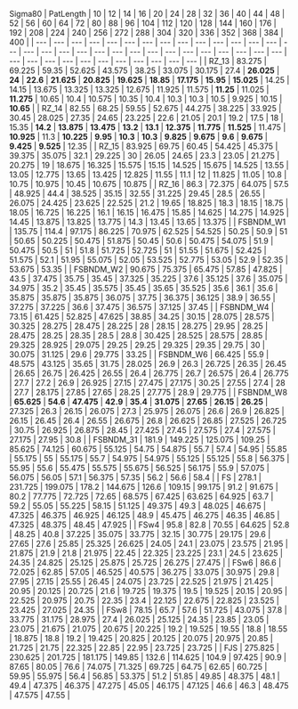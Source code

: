 Sigma80
|  PatLength  |  10  |  12  |  14  |  16  |  20  |  24  |  28  |  32  |  36  |  40  |  44  |  48  |  52  |  56  |  60  |  64  |  72  |  80  |  88  |  96  |  104  |  112  |  120  |  128  |  144  |  160  |  176  |  192  |  208  |  224  |  240  |  256  |  272  |  288  |  304  |  320  |  336  |  352  |  368  |  384  |  400  |
|    ---  |  ---  |  ---  |  ---  |  ---  |  ---  |  ---  |  ---  |  ---  |  ---  |  ---  |  ---  |  ---  |  ---  |  ---  |  ---  |  ---  |  ---  |  ---  |  ---  |  ---  |  ---  |  ---  |  ---  |  ---  |  ---  |  ---  |  ---  |  ---  |  ---  |  ---  |  ---  |  ---  |  ---  |  ---  |  ---  |  ---  |  ---  |  ---  |  ---  |  ---    |
|  RZ_13  |  83.275  |  69.225  |  59.35  |  52.625  |  43.575  |  38.25  |  33.075  |  30.175  |  27.4  |   **26.025**   |   **24**   |   **22.6**   |   **21.625**   |   **20.825**   |   **19.625**   |   **18.85**   |   **17.175**   |   **15.95**   |   **15.025**   |  14.25  |  14.15  |  13.675  |  13.325  |  13.325  |  12.675  |  11.925  |  11.575  |   **11.25**   |  11.025  |   **11.275**   |  10.65  |  10.4  |  10.575  |  10.35  |  10.4  |  10.3  |  10.3  |  10.5  |  9.925  |  10.15  |   **10.65**   |
|  RZ_14  |  82.55  |  68.25  |  59.55  |  52.675  |  44.275  |  38.225  |  33.925  |  30.45  |  28.025  |  27.35  |  24.65  |  23.225  |  22.6  |  21.05  |  20.1  |  19.2  |  17.5  |  18  |  15.35  |   **14.2**   |   **13.875**   |   **13.475**   |   **13.2**   |   **13.1**   |   **12.375**   |   **11.775**   |   **11.525**   |  11.475  |   **10.925**   |  11.3  |   **10.225**   |   **9.95**   |   **10.3**   |   **10.3**   |   **9.825**   |   **9.675**   |   **9.6**   |   **9.675**   |   **9.425**   |   **9.525**   |  12.35  |
|  RZ_15  |  83.925  |  69.75  |  60.45  |  54.425  |  45.375  |  39.375  |  35.075  |  32.1  |  29.225  |  30  |  26.05  |  24.65  |  23.3  |  23.05  |  21.275  |  20.275  |  19  |  18.675  |  16.325  |  15.575  |  15.15  |  14.525  |  15.675  |  14.525  |  13.55  |  13.05  |  12.775  |  13.65  |  13.425  |  12.825  |  11.55  |  11.1  |  12  |  11.825  |  11.05  |  10.8  |  10.75  |  10.975  |  10.45  |  10.675  |  10.875  |
|  RZ_16  |  86.3  |  72.375  |  64.075  |  57.5  |  48.925  |  44.4  |  38.525  |  35.15  |  32.55  |  31.225  |  29.45  |  28.5  |  26.55  |  26.075  |  24.425  |  23.625  |  22.525  |  21.2  |  19.65  |  18.825  |  18.3  |  18.15  |  18.75  |  18.05  |  16.725  |  16.225  |  16.1  |  16.15  |  16.475  |  15.85  |  14.625  |  14.275  |  14.925  |  14.45  |  13.875  |  13.825  |  13.775  |  14.3  |  13.45  |  13.65  |  13.375  |
|  FSBNDM_W1  |  135.75  |  114.4  |  97.175  |  86.225  |  70.975  |  62.525  |  54.525  |  50.25  |  50.9  |  51  |  50.65  |  50.225  |  50.475  |  51.875  |  50.45  |  50.6  |  50.475  |  54.075  |  51.9  |  50.475  |  50.5  |  51  |  51.8  |  51.725  |  52.725  |  51  |  51.55  |  51.675  |  52.425  |  51.575  |  52.1  |  51.95  |  55.075  |  52.05  |  53.525  |  52.775  |  53.05  |  52.9  |  52.35  |  53.675  |  53.35  |
|  FSBNDM_W2  |  90.675  |  75.375  |  65.475  |  57.85  |  47.825  |  43.5  |  37.475  |  35.75  |  35.45  |  37.325  |  35.225  |  37.6  |  35.125  |  37.6  |  35.075  |  34.975  |  35.2  |  35.45  |  35.575  |  35.45  |  35.65  |  35.525  |  35.6  |  36.1  |  35.6  |  35.875  |  35.875  |  35.875  |  36.075  |  37.75  |  36.375  |  36.125  |  38.9  |  36.55  |  37.275  |  37.225  |  36.6  |  37.475  |  36.575  |  37.125  |  37.45  |
|  FSBNDM_W4  |  73.15  |  61.425  |  52.825  |  47.625  |  38.85  |  34.25  |  30.15  |  28.075  |  28.575  |  30.325  |  28.275  |  28.475  |  28.225  |  28  |  28.15  |  28.275  |  29.95  |  28.25  |  28.475  |  28.25  |  28.35  |  28.5  |  28.8  |  30.425  |  28.525  |  28.575  |  28.85  |  29.325  |  28.925  |  29.075  |  29.25  |  29.25  |  29.325  |  29.35  |  29.75  |  30  |  30.075  |  31.125  |  29.6  |  29.775  |  33.25  |
|  FSBNDM_W6  |  66.425  |  55.9  |  48.575  |  43.125  |  35.65  |  31.75  |  28.025  |  26.9  |  26.3  |  26.725  |  26.35  |  26.45  |  26.65  |  26.75  |  26.425  |  26.55  |  26.4  |  26.775  |  26.7  |  26.575  |  26.4  |  26.775  |  27.7  |  27.2  |  26.9  |  26.925  |  27.15  |  27.475  |  27.175  |  30.25  |  27.55  |  27.4  |  28  |  27.7  |  28.175  |  27.85  |  27.65  |  28.25  |  27.775  |  28.9  |  29.775  |
|  FSBNDM_W8  |   **65.625**   |   **54.6**   |   **47.475**   |   **42.9**   |   **35.4**   |   **31.075**   |   **27.65**   |   **26.15**   |   **26.25**   |  27.325  |  26.3  |  26.15  |  26.075  |  27.3  |  25.975  |  26.075  |  26.6  |  26.9  |  26.825  |  26.15  |  26.45  |  26.4  |  26.55  |  26.675  |  26.8  |  26.625  |  26.85  |  27.525  |  26.725  |  30.75  |  26.925  |  26.875  |  28.45  |  27.425  |  27.45  |  27.575  |  27.4  |  27.575  |  27.175  |  27.95  |  30.8  |
|  FSBNDM_31  |  181.9  |  149.225  |  125.075  |  109.25  |  85.625  |  74.125  |  60.675  |  55.125  |  54.75  |  54.875  |  55.7  |  57.4  |  54.95  |  55.85  |  55.175  |  55  |  55.175  |  55.7  |  54.975  |  54.975  |  55.125  |  55.125  |  55.8  |  56.375  |  55.95  |  55.6  |  55.475  |  55.575  |  55.675  |  56.525  |  56.175  |  55.9  |  57.075  |  56.075  |  56.05  |  57.1  |  56.375  |  57.35  |  56.2  |  56.6  |  58.4  |
|  FS  |  278.1  |  231.725  |  199.075  |  178.2  |  144.675  |  126.6  |  109.15  |  99.175  |  91.2  |  91.675  |  80.2  |  77.775  |  72.725  |  72.65  |  68.575  |  67.425  |  63.625  |  64.925  |  63.7  |  59.2  |  55.05  |  55.225  |  58.15  |  51.125  |  49.375  |  49.3  |  48.025  |  46.675  |  47.325  |  46.375  |  46.925  |  46.125  |  48.9  |  45.475  |  46.275  |  46.35  |  46.85  |  47.325  |  48.375  |  48.45  |  47.925  |
|  FSw4  |  95.8  |  82.8  |  70.55  |  64.625  |  52.8  |  48.25  |  40.8  |  37.225  |  35.075  |  33.775  |  32.15  |  30.775  |  29.175  |  29.6  |  27.65  |  27.6  |  25.85  |  25.325  |  26.625  |  24.05  |  24.1  |  23.075  |  23.575  |  21.95  |  21.875  |  21.9  |  21.8  |  21.975  |  22.45  |  22.325  |  23.225  |  23.1  |  24.5  |  23.625  |  24.35  |  24.825  |  25.125  |  25.875  |  25.725  |  26.275  |  27.475  |
|  FSw6  |  86.6  |  72.025  |  62.85  |  57.05  |  46.525  |  40.575  |  36.275  |  33.075  |  30.975  |  29.8  |  27.95  |  27.15  |  25.55  |  26.45  |  24.075  |  23.725  |  22.525  |  21.975  |  21.425  |  20.95  |  20.125  |  20.725  |  21.6  |  19.725  |  19.375  |  19.5  |  19.525  |  20.15  |  20.95  |  22.525  |  20.975  |  20.75  |  22.35  |  23.4  |  22.125  |  22.675  |  22.825  |  23.525  |  23.425  |  27.025  |  24.35  |
|  FSw8  |  78.15  |  65.7  |  57.6  |  51.725  |  43.075  |  37.8  |  33.775  |  31.175  |  28.975  |  27.4  |  26.025  |  25.125  |  24.35  |  23.85  |  23.05  |  23.075  |  21.675  |  21.075  |  20.675  |  20.225  |  19.2  |  19.525  |  19.55  |  18.8  |  18.55  |  18.875  |  18.8  |  19.2  |  19.425  |  20.825  |  20.125  |  20.075  |  20.975  |  20.85  |  21.725  |  21.75  |  22.325  |  22.85  |  22.95  |  23.725  |  23.725  |
|  FJS  |  275.825  |  230.625  |  201.725  |  181.175  |  149.85  |  132.6  |  114.625  |  104.9  |  97.425  |  90.9  |  87.65  |  80.05  |  76.6  |  74.075  |  71.325  |  69.725  |  64.75  |  62.65  |  60.725  |  59.95  |  55.975  |  56.4  |  56.85  |  53.375  |  51.2  |  51.85  |  49.85  |  48.375  |  48.1  |  49.4  |  47.375  |  46.375  |  47.275  |  45.05  |  46.175  |  47.125  |  46.6  |  46.3  |  48.475  |  47.575  |  47.55  |
